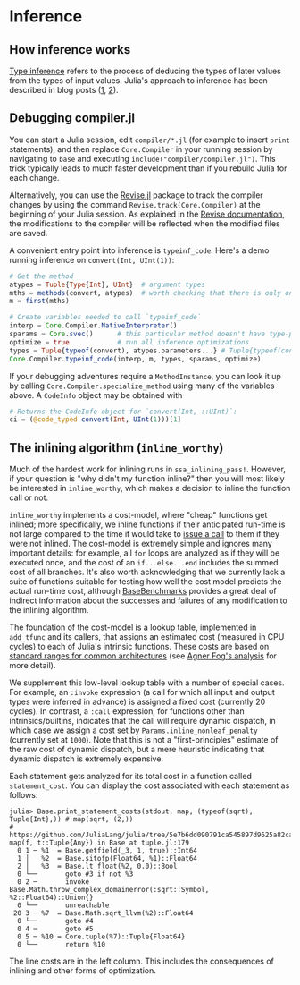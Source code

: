 # Inference

## How inference works

[Type inference](https://en.wikipedia.org/wiki/Type_inference) refers
to the process of deducing the types of later values from the types of
input values. Julia's approach to inference has been described in blog
posts
([1](https://juliacomputing.com/blog/2016/04/inference-convergence/),
[2](https://juliacomputing.com/blog/2017/05/inference-converage2/)).

## Debugging compiler.jl

You can start a Julia session, edit `compiler/*.jl` (for example to
insert `print` statements), and then replace `Core.Compiler` in your
running session by navigating to `base` and executing
`include("compiler/compiler.jl")`. This trick typically leads to much faster
development than if you rebuild Julia for each change.

Alternatively, you can use the [Revise.jl](https://github.com/timholy/Revise.jl)
package to track the compiler changes by using the command
`Revise.track(Core.Compiler)` at the beginning of your Julia session. As
explained in the [Revise documentation](https://timholy.github.io/Revise.jl/stable/),
the modifications to the compiler will be reflected when the modified files
are saved.

A convenient entry point into inference is `typeinf_code`. Here's a
demo running inference on `convert(Int, UInt(1))`:

```julia
# Get the method
atypes = Tuple{Type{Int}, UInt}  # argument types
mths = methods(convert, atypes)  # worth checking that there is only one
m = first(mths)

# Create variables needed to call `typeinf_code`
interp = Core.Compiler.NativeInterpreter()
sparams = Core.svec()      # this particular method doesn't have type-parameters
optimize = true            # run all inference optimizations
types = Tuple{typeof(convert), atypes.parameters...} # Tuple{typeof(convert), Type{Int}, UInt}
Core.Compiler.typeinf_code(interp, m, types, sparams, optimize)
```

If your debugging adventures require a `MethodInstance`, you can look it up by
calling `Core.Compiler.specialize_method` using many of the variables above.
A `CodeInfo` object may be obtained with
```julia
# Returns the CodeInfo object for `convert(Int, ::UInt)`:
ci = (@code_typed convert(Int, UInt(1)))[1]
```

## The inlining algorithm (`inline_worthy`)

Much of the hardest work for inlining runs in `ssa_inlining_pass!`.
However, if your question is "why didn't my function inline?"
then you will most likely be interested in `inline_worthy`,
which makes a decision to inline the function call or not.

`inline_worthy` implements a cost-model, where "cheap" functions get
inlined; more specifically, we inline functions if their anticipated
run-time is not large compared to the time it would take to
[issue a call](https://en.wikipedia.org/wiki/Calling_convention) to
them if they were not inlined. The cost-model is extremely simple and
ignores many important details: for example, all `for` loops are
analyzed as if they will be executed once, and the cost of an
`if...else...end` includes the summed cost of all branches. It's also
worth acknowledging that we currently lack a suite of functions
suitable for testing how well the cost model predicts the actual
run-time cost, although
[BaseBenchmarks](https://github.com/JuliaCI/BaseBenchmarks.jl)
provides a great deal of indirect information about the successes and
failures of any modification to the inlining algorithm.

The foundation of the cost-model is a lookup table, implemented in
`add_tfunc` and its callers, that assigns an estimated cost (measured
in CPU cycles) to each of Julia's intrinsic functions. These costs are
based on
[standard ranges for common architectures](http://ithare.com/wp-content/uploads/part101_infographics_v08.png)
(see
[Agner Fog's analysis](https://www.agner.org/optimize/instruction_tables.pdf)
for more detail).

We supplement this low-level lookup table with a number of special
cases. For example, an `:invoke` expression (a call for which all
input and output types were inferred in advance) is assigned a fixed
cost (currently 20 cycles). In contrast, a `:call` expression, for
functions other than intrinsics/builtins, indicates that the call will
require dynamic dispatch, in which case we assign a cost set by
`Params.inline_nonleaf_penalty` (currently set at `1000`). Note
that this is not a "first-principles" estimate of the raw cost of
dynamic dispatch, but a mere heuristic indicating that dynamic
dispatch is extremely expensive.

Each statement gets analyzed for its total cost in a function called
`statement_cost`. You can display the cost associated with each statement
as follows:
```jldoctest; filter = [r"tuple.jl:\d+", r"# https.*"]
julia> Base.print_statement_costs(stdout, map, (typeof(sqrt), Tuple{Int},)) # map(sqrt, (2,))
# https://github.com/JuliaLang/julia/tree/5e7b6dd090791ca545897d9625a82cae34c116b1/base/tuple.jl#L221
map(f, t::Tuple{Any}) in Base at tuple.jl:179
  0 1 ─ %1  = Base.getfield(_3, 1, true)::Int64
  1 │   %2  = Base.sitofp(Float64, %1)::Float64
  2 │   %3  = Base.lt_float(%2, 0.0)::Bool
  0 └──       goto #3 if not %3
  0 2 ─       invoke Base.Math.throw_complex_domainerror(:sqrt::Symbol, %2::Float64)::Union{}
  0 └──       unreachable
 20 3 ─ %7  = Base.Math.sqrt_llvm(%2)::Float64
  0 └──       goto #4
  0 4 ─       goto #5
  0 5 ─ %10 = Core.tuple(%7)::Tuple{Float64}
  0 └──       return %10
```

The line costs are in the left column. This includes the consequences of inlining and other forms of optimization.
